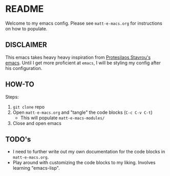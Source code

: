 # README

Welcome to my emacs config. Please see `matt-e-macs.org` for instructions on how
to populate. 

## DISCLAIMER

This emacs takes heavy heavy inspiration from [Protesilaos Stavrou's
emacs](https://protesilaos.com/emacs/dotemacs#h:7b7b5898-09f7-4128-8af0-4041f67cb729).
Until I get more proficient at `emacs`, I will be styling my config after his configuration.

## HOW-TO

Steps:
1. `git clone` repo
2. Open `matt-e-macs.org` and "tangle" the code blocks (`C-c C-v C-t`)
   * This will populate `matt-e-macs-modules/`
3. Close and open emacs

## TODO's

* I need to further write out my own documentation for the code blocks in `matt-e-macs.org`.
* Play around with customizing the code blocks to my liking. Involves learning "emacs-lisp".

